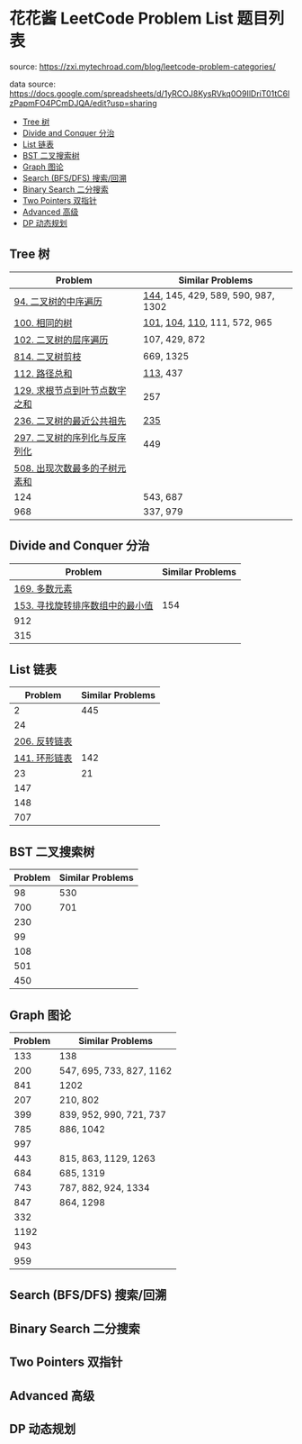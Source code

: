 <!-- omit in toc -->
# 花花酱 LeetCode Problem List 题目列表

source: https://zxi.mytechroad.com/blog/leetcode-problem-categories/

data source: https://docs.google.com/spreadsheets/d/1yRCOJ8KysRVkq0O9IlDriT01tC6lzPapmFO4PCmDJQA/edit?usp=sharing

- [Tree 树](#tree-树)
- [Divide and Conquer 分治](#divide-and-conquer-分治)
- [List 链表](#list-链表)
- [BST 二叉搜索树](#bst-二叉搜索树)
- [Graph 图论](#graph-图论)
- [Search (BFS/DFS) 搜索/回溯](#search-bfsdfs-搜索回溯)
- [Binary Search 二分搜索](#binary-search-二分搜索)
- [Two Pointers 双指针](#two-pointers-双指针)
- [Advanced 高级](#advanced-高级)
- [DP 动态规划](#dp-动态规划)

## Tree 树

| Problem | Similar Problems |
|----|----|
| [94. 二叉树的中序遍历](../94.%20Binary%20Tree%20Inorder%20Traversal%20%E4%BA%8C%E5%8F%89%E6%A0%91%E7%9A%84%E4%B8%AD%E5%BA%8F%E9%81%8D%E5%8E%86.md) | [144](../144.%20Binary%20Tree%20Preorder%20Traversal%20%E4%BA%8C%E5%8F%89%E6%A0%91%E7%9A%84%E5%89%8D%E5%BA%8F%E9%81%8D%E5%8E%86.md), 145, 429, 589, 590, 987, 1302 |
| [100. 相同的树](../100.%20Same%20Tree%20相同的树.md) | [101](../101.%20Symmetric%20Tree%20对称二叉树.md), [104](../104.%20Maximum%20Depth%20of%20Binary%20Tree%20二叉树的最大深度.md), [110](../110.%20Balanced%20Binary%20Tree%20平衡二叉树.md), 111, 572, 965 |
| [102. 二叉树的层序遍历](../102.%20Binary%20Tree%20Level%20Order%20Traversal%20二叉树的层序遍历.md) | 107, 429, 872 |
| [814. 二叉树剪枝](../814.%20Binary%20Tree%20Pruning%20%E4%BA%8C%E5%8F%89%E6%A0%91%E5%89%AA%E6%9E%9D.md) | 669, 1325 |
| [112. 路径总和](../112.%20Path%20Sum%20路径总和.md) | [113](../113.%20Path%20Sum%20II%20路径总和%20II.md), 437 |
| [129. 求根节点到叶节点数字之和](../129.%20Sum%20Root%20to%20Leaf%20Numbers%20求根节点到叶节点数字之和.md) | 257 |
| [236. 二叉树的最近公共祖先](../236.%20Lowest%20Common%20Ancestor%20of%20a%20Binary%20Tree%20二叉树的最近公共祖先.md) | [235](../235.%20Lowest%20Common%20Ancestor%20of%20a%20Binary%20Search%20Tree%20二叉搜索树的最近公共祖先.md) |
| [297. 二叉树的序列化与反序列化](../297.%20Serialize%20and%20Deserialize%20Binary%20Tree%20二叉树的序列化与反序列化.md) | 449 |
| [508. 出现次数最多的子树元素和](../508.%20Most%20Frequent%20Subtree%20Sum%20出现次数最多的子树元素和.md) | |
| 124 | 543, 687 |
| 968 | 337, 979 |

## Divide and Conquer 分治

| Problem | Similar Problems |
|----|----|
| [169. 多数元素](../169.%20Majority%20Element%20%E5%A4%9A%E6%95%B0%E5%85%83%E7%B4%A0.md) ||
| [153. 寻找旋转排序数组中的最小值](../153.%20Find%20Minimum%20in%20Rotated%20Sorted%20Array%20寻找旋转排序数组中的最小值.md) | 154 |
| 912 ||
| 315 ||

## List 链表

| Problem | Similar Problems |
|----|----|
| 2 | 445 |
| 24 ||
| [206. 反转链表](../206.%20Reversed%20Linked%20List%20反转链表.md) ||
| [141. 环形链表](../141.%20Linked%20List%20Cycle%20%E7%8E%AF%E5%BD%A2%E9%93%BE%E8%A1%A8.md) | 142 |
| 23 | 21 |
| 147 ||
| 148 ||
| 707 ||

## BST 二叉搜索树

| Problem | Similar Problems |
|----|----|
| 98 | 530 |
| 700 | 701 |
| 230 ||
| 99 ||
| 108 ||
| 501 ||
| 450 ||

## Graph 图论

| Problem | Similar Problems |
|----|----|
| 133 | 138 |
| 200 | 547, 695, 733, 827, 1162 |
| 841 | 1202 |
| 207 | 210, 802 |
| 399 | 839, 952, 990, 721, 737 |
| 785 | 886, 1042 |
| 997 ||
| 443 | 815, 863, 1129, 1263 |
| 684 | 685, 1319 |
| 743 | 787, 882, 924, 1334 |
| 847 | 864, 1298 |
| 332 ||
| 1192 ||
| 943 ||
| 959 ||

## Search (BFS/DFS) 搜索/回溯

## Binary Search 二分搜索

## Two Pointers 双指针

## Advanced 高级

## DP 动态规划

